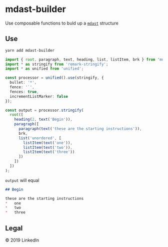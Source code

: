 # mdast-builder

Use composable functions to buld up a [`mdast`](https://github.com/syntax-tree/mdast) structure

## Use

```sh
yarn add mdast-builder
```

```ts
import { root, paragraph, text, heading, list, listItem, brk } from 'mdast-builder';
import * as stringify from 'remark-stringify';
import * as unified from 'unified';

const processor = unified().use(stringify, {
  bullet: '*',
  fence: '`',
  fences: true,
  incrementListMarker: false
});

const output = processor.stringify(
  root([
    heading(2, text('Begin')),
    paragraph([
      paragraph(text('these are the starting instructions')),
      brk,
      list('unordered', [
        listItem(text('one')),
        listItem(text('two')),
        listItem(text('three'))
      ])
    ])
  ])
);
```

`output` will equal

```md
## Begin

these are the starting instructions  
*   one
*   two
*   three
```

## Legal

&copy; 2019 LinkedIn
